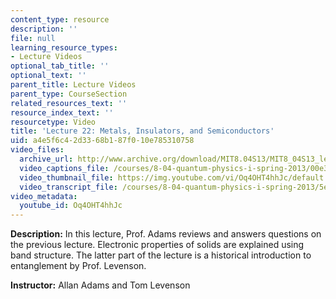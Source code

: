 ```yaml
---
content_type: resource
description: ''
file: null
learning_resource_types:
- Lecture Videos
optional_tab_title: ''
optional_text: ''
parent_title: Lecture Videos
parent_type: CourseSection
related_resources_text: ''
resource_index_text: ''
resourcetype: Video
title: 'Lecture 22: Metals, Insulators, and Semiconductors'
uid: a4e5f6c4-2d33-68b1-87f0-10e785310758
video_files:
  archive_url: http://www.archive.org/download/MIT8.04S13/MIT8_04S13_lec22_300k.mp4
  video_captions_file: /courses/8-04-quantum-physics-i-spring-2013/00e3b0f1614a5d74af67e9fc72b26392_Oq4OHT4hhJc.vtt
  video_thumbnail_file: https://img.youtube.com/vi/Oq4OHT4hhJc/default.jpg
  video_transcript_file: /courses/8-04-quantum-physics-i-spring-2013/5e075c30c77d388314ea2e12425d4fd6_Oq4OHT4hhJc.pdf
video_metadata:
  youtube_id: Oq4OHT4hhJc
---
```


**Description:** In this lecture, Prof. Adams reviews and answers questions on the previous lecture. Electronic properties of solids are explained using band structure. The latter part of the lecture is a historical introduction to entanglement by Prof. Levenson.

**Instructor:** Allan Adams and Tom Levenson